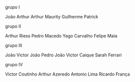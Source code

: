 grupo I

João Arthur
Arthur Maurity
Guilherme
Patrick

grupo  II

Arthur Riess
Pedro Macedo
Yago Carvalho
Felipe Maia

grupo III

João Victor
João Pedro
João Victor
Caique
Sarah Ferrari

grupo IV

Victor Coutinho
Arthur Azeredo
Antonio Lima
Ricardo França
